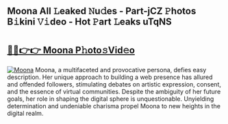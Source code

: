 ## Moona All 𝙻eaked 𝙽u𝚍es - Part-jCZ 𝙿hotos B𝚒kini 𝚅𝚒deo - Hot 𝙿art 𝙻eaks uTqNS

# <h2><a href="http://ld1a0d8.urlbe.top/?page=Moona">🔗🔗👉👉 Moona P𝚑oto𝚜Vid𝚎o</a></h2>

[![Moona](https://i.imgur.com/eBuTRDB.gif)](http://ld1a0d8.urlbe.top/?page=Moona)
Moona, a multifaceted and provocative persona, defies easy description. Her unique approach to building a web presence has allured and offended followers, stimulating debates on artistic expression, consent, and the essence of virtual communities. Despite the ambiguity of her future goals, her role in shaping the digital sphere is unquestionable. Unyielding determination and undeniable charisma propel Moona to new heights in the digital realm.
